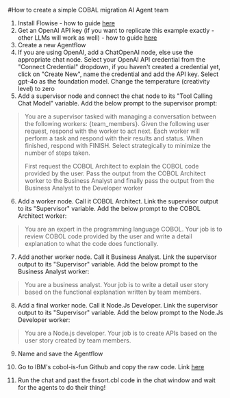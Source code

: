 #How to create a simple COBAL migration AI Agent team

1. Install Flowise - how to guide [here](https://docs.flowiseai.com/getting-started)
2. Get an OpenAI API key (if you want to replicate this example exactly - other LLMs will work as well) - how to guide [here](https://medium.com/data-professor/beginners-guide-to-openai-api-a0420bc58ee5)
3. Create a new Agentflow
4. If you are using OpenAI, add a ChatOpenAI node, else use the appropriate chat node. Select your OpenAI API credential from the "Connect Credential" dropdown, if you haven't created a credential yet, click on "Create New", name the credential and add the API key. Select gpt-4o as the foundation model. Change the temperature (creativity level) to zero
5. Add a supervisor node and connect the chat node to its "Tool Calling Chat Model" variable. Add the below prompt to the supervisor prompt:

> You are a supervisor tasked with managing a conversation between the following workers: {team_members}. Given the following user request, respond with the worker to act next. Each worker will perform a task and respond with their results and status. When finished, respond with FINISH. Select strategically to minimize the number of steps taken.
> 
> First request the COBOL Architect to explain the COBOL code provided by the user. Pass the output from the COBOL Architect worker to the Business Analyst and finally pass the output from the Business Analyst to the Developer worker

6. Add a worker node. Call it COBOL Architect. Link the supervisor output to its "Supervisor" variable. Add the below prompt to the COBOL Architect worker:

> You are an expert in the programming language COBOL. Your job is to review COBOL code provided by the user and write a detail explanation to what the code does functionally.

7. Add another worker node. Call it Business Analyst. Link the supervisor output to its "Supervisor" variable. Add the below prompt to the Business Analyst worker:

> You are a business analyst. Your job is to write a detail user story based on the functional explanation written by team members.

8. Add a final worker node. Call it Node.Js Developer. Link the supervisor output to its "Supervisor" variable. Add the below prompt to the Node.Js Developer worker:

> You are a Node.js developer. Your job is to create APIs based on the user story created by team members.

9. Name and save the Agentflow

10. Go to IBM's cobol-is-fun Github and copy the raw code. Link [here](https://github.com/IBM/cobol-is-fun/blob/master/my-first-program/fxsort.cbl)

11. Run the chat and past the fxsort.cbl code in the chat window and wait for the agents to do their thing!
